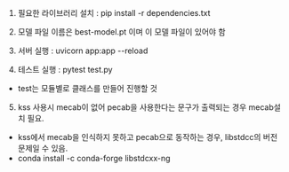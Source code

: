 1. 필요한 라이브러리 설치 : pip install -r dependencies.txt

2. 모델 파일 이름은 best-model.pt 이며 이 모델 파일이 있어야 함

3. 서버 실행 : uvicorn app:app --reload

4. 테스트 실행 : pytest test.py
- test는 모듈별로 클래스를 만들어 진행할 것

5. kss 사용시 mecab이 없어 pecab을 사용한다는 문구가 출력되는 경우 mecab설치 필요.
- kss에서 mecab을 인식하지 못하고 pecab으로 동작하는 경우, libstdcc의 버전 문제일 수 있음.
- conda install -c conda-forge libstdcxx-ng

